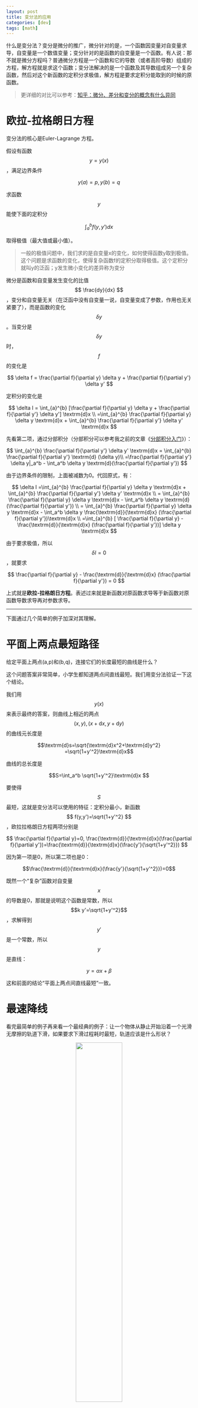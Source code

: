 ```yaml
---
layout: post
title: 变分法的应用
categories: [dev]
tags: [math]
---
```


什么是变分法？变分是微分的推广，微分针对的是，一个函数因变量对自变量求导，自变量是一个数值变量；变分针对的是函数的自变量是一个函数。有人说：那不就是微分方程吗？普通微分方程是一个函数和它的导数（或者高阶导数）组成的方程，解方程就是求这个函数；变分法解决的是一个函数及其导数组成另一个复杂函数，然后对这个新函数的定积分求极值，解方程是要求定积分能取到的时候的原函数。

> 更详细的对比可以参考：[知乎：微分、差分和变分的概念有什么异同](https://www.zhihu.com/question/30416914/answer/77472961)

# 欧拉-拉格朗日方程
变分法的核心是Euler-Lagrange 方程。

假设有函数
$$
y = y(x)
$$
，满足边界条件

$$
y(a)=p, y(b)=q
$$

求函数
$$y$$
能使下面的定积分

$$
\int_{a}^{b}f(y,y')dx
$$

取得极值（最大值或最小值）。

> 一般的极值问题中，我们求的是自变量x的变化，如何使得函数y取到极值。这个问题是求函数的变化，使得复杂函数f的定积分取得极值。这个定积分就叫y的泛函；y发生微小变化的差异称为变分

微分是函数和自变量发生变化的比值
$$
\frac{dy}{dx}
$$
，变分和自变量无关（在泛函中没有自变量一说，自变量变成了参数，作用也无关紧要了），而是函数的变化
$$
\delta y
$$
。当变分是
$$
\delta y
$$
时，
$$f$$
的变化是

$$
\delta f = \frac{\partial f}{\partial y} \delta y + \frac{\partial f}{\partial y'} \delta y'
$$

定积分的变化是

$$
\delta I = \int_{a}^{b} [\frac{\partial f}{\partial y} \delta y + \frac{\partial f}{\partial y'} \delta y'] \textrm{d}x \\
=\int_{a}^{b} \frac{\partial f}{\partial y} \delta y \textrm{d}x + \int_{a}^{b} \frac{\partial f}{\partial y'} \delta y' \textrm{d}x
$$

先看第二项，通过分部积分（分部积分可以参考我之前的文章《[分部积分入门](https://www.jianshu.com/p/225bbbc35621)》）：

$$
\int_{a}^{b} \frac{\partial f}{\partial y'} \delta y' \textrm{d}x = \int_{a}^{b} \frac{\partial f}{\partial y'} \textrm{d} (\delta y)\\
=\frac{\partial f}{\partial y'} \delta y|_a^b - \int_a^b  \delta y \textrm{d}(\frac{\partial f}{\partial y'})
$$

由于边界条件的限制，上面被减数为0。代回原式，有：

$$
\delta I 
=\int_{a}^{b} \frac{\partial f}{\partial y} \delta y \textrm{d}x + \int_{a}^{b} \frac{\partial f}{\partial y'} \delta y' \textrm{d}x \\
= \int_{a}^{b} \frac{\partial f}{\partial y} \delta y \textrm{d}x - \int_a^b  \delta y \textrm{d}(\frac{\partial f}{\partial y'}) \\
= \int_{a}^{b} \frac{\partial f}{\partial y} \delta y \textrm{d}x - \int_a^b  \delta y \frac{\textrm{d}}{\textrm{d}x} (\frac{\partial f}{\partial y'})\textrm{d}x \\
=\int_{a}^{b} [ \frac{\partial f}{\partial y} - \frac{\textrm{d}}{\textrm{d}x} (\frac{\partial f}{\partial y'})] \delta y \textrm{d}x
$$

由于要求极值，所以
$$
\delta I =0
$$
，就要求

$$
\frac{\partial f}{\partial y} - \frac{\textrm{d}}{\textrm{d}x} (\frac{\partial f}{\partial y'}) = 0
$$

上式就是**欧拉-拉格朗日方程**。表述过来就是新函数对原函数求导等于新函数对原函数导数求导再对参数求导。

---

下面通过几个简单的例子加深对其理解。

# 平面上两点最短路径

给定平面上两点(a,p)和(b,q)，连接它们的长度最短的曲线是什么？

这个问题答案非常简单，小学生都知道两点间直线最短。我们用变分法验证一下这个结论。

我们用
$$y(x)
$$
来表示最终的答案，则曲线上相近的两点
$$
(x,y),(x+\textrm{d}x, y+\textrm{d}y)
$$
的曲线元长度是

$$\textrm{d}s=\sqrt{\textrm{d}x^2+\textrm{d}y^2}
=\sqrt{1+y'^2}\textrm{d}x$$

曲线的总长度是

$$S=\int_a^b \sqrt{1+y'^2}\textrm{d}x $$

要使得
$$S$$
最短，这就是变分法可以使用的特征：定积分最小，新函数
$$
f(y,y')=\sqrt{1+y'^2}
$$
，欧拉拉格朗日方程两项分别是

$$
\frac{\partial f}{\partial y}=0, \frac{\textrm{d}}{\textrm{d}x}(\frac{\partial f}{\partial y'})=\frac{\textrm{d}}{\textrm{d}x}(\frac{y'}{\sqrt{1+y'^2}})
$$

因为第一项是0，所以第二项也是0：

$$\frac{\textrm{d}}{\textrm{d}x}(\frac{y'}{\sqrt{1+y'^2}})=0$$

既然一个“复杂”函数对自变量
$$x$$
的导数是0，那就是说明这个函数是常数，所以
$$k y'=\sqrt{1+y'^2}$$
，求解得到
$$y'$$
是一个常数，所以
$$y$$
是直线：

$$y=\alpha x + \beta$$

这和前面的结论“平面上两点间直线最短”一致。

# 最速降线

看完最简单的例子再来看一个最经典的例子：让一个物体从静止开始沿着一个光滑无摩擦的轨道下滑，如果要求下滑过程耗时最短，轨道应该是什么形状？

<div align="center">
<img width="50%" src="/images/post/falling.gif">
</div>

这就是著名的最速降线问题。当然这个问题不难（对于数学家而言），伯努利家族中两个数学家、牛顿、莱布尼茨、洛必达等都给出了答案。而这个问题就可以使用变分法解决。

> 一个问题是否使用变分法，一看到问题是没法直接判断的，需要通过建模、验算等过程发现它符合是对二阶微分方程定积分求极值才能确定。所以能用变分法解决的问题通常也有其他多种解法

方便起见，我们建立
$$y$$
轴向下的坐标系，轨道起点和终点是
$$(0,0),(a,b)$$

<div align="center">
<img width="50%" src="/images/post/cood.png">
</div>

受重力作用，由于没有摩擦力，机械能守恒，当物体下滑到
$$(w,h)$$
时，它的速度大小是

$$
\frac{1}{2}mv^2=mgh \\
v=\sqrt{2gh}
$$

速度是单位时间走过的轨道长度

$$
v=\frac{\textrm{d}s}{\textrm{d}t}=\sqrt{1+y'^2}\frac{\textrm{d}x}{\textrm{d}t}
$$
这里的
$$\textrm{d}s$$
使用了上一个例子中的平面曲线元表示。因为
$$
v=\sqrt{2gy}=\sqrt{1+y'^2}\frac{\textrm{d}x}{\textrm{d}t}
$$
(这里用y代替了h)，所以

$$
\textrm{d}t=\sqrt{\frac{1+y'^2}{2gy}}\textrm{d}x
$$

两边积分：

$$
T=\frac{1}{\sqrt{2g}}\int_0^a \sqrt{\frac{1+y'^2}{y}}\textrm{d}x
$$

由于要求总时间最小，所以可以使用欧拉拉格朗日方程：

$$
\frac{\partial f}{\partial y}=-\frac{1}{2}\sqrt{\frac{1+y'^2}{y^3}}, \frac{\partial f}{\partial y'}=\frac{y'}{\sqrt{y(1+y'^2)}}
$$

代回欧拉拉格朗日方程：

$$
\frac{1}{2}\sqrt{\frac{1+y'^2}{y^3}}+\frac{\textrm{d}}{\textrm{d}x}(\frac{y'}{\sqrt{y(1+y'^2)}})=0 \\
\frac{1}{2}\sqrt{\frac{1+y'^2}{y^3}}+\frac{y''}{\sqrt{y(1+y'^2)}}-\frac{1}2\frac{y'^2}{\sqrt{y^3(1+y'^2)}}-\frac{y'^2y''}{\sqrt{y(1+y'^2)^3}}=0
$$

因为右边是0，所以所有分母都可以去掉，化简得：

$$
\frac{1}{2}(1+y'^2)+yy''=0
$$

后面就是微分方程的求解了。

## 微分方程求解

$$
\frac{1}{2}(1+y'^2)+yy''=0\\
\overset{两边乘2y'}{\rightarrow}
y'(1+y'^2)+2yy'y''=0\\
\overset{全微分}{\rightarrow}
[y(1+y'^2)]'=0\\
\overset{常数等价}{\rightarrow}
y(1+y'^2)=k\\
y'^2=\frac{k}{y}-1\\
y'=\frac{\textrm{d}y}{\textrm{d}x}=\sqrt{\frac{k-y}{y}}\\
\frac{\textrm{d}x}{\textrm{d}y}=\sqrt{\frac{y}{k-y}}\\
\overset{两边积分}{\rightarrow}
x(y)=\int \sqrt{\frac{y}{k-y}} \textrm{d}y\\
\overset{令y=k \sin ^2 \theta}{\rightarrow}
x(y)=\int \sqrt{\frac{k \sin ^2 \theta}{k-k \sin ^2 \theta}}\textrm{d}(k \sin ^2 \theta)\\
x(y)=\int 2k \sin ^2 \theta \textrm{d}\theta \overset{余弦二倍角公式}= k\int （1-\cos 2\theta） \textrm{d}\theta\\
x(y)=k\theta - \frac{1}{2} k \sin 2\theta + c\\
\overset{逆变换}{\rightarrow}
x(y)=k \sin ^{-1} \sqrt{\frac{y}{k}} - \sqrt{y(k-y} +c\\
 \overset{曲线经过原点得c=0}{\rightarrow}x(y)=k \sin ^{-1} \sqrt{\frac{y}{k}} - \sqrt{y(k-y)}
$$

当
$$(a,b)$$
是确定的点时可以解出
$$k$$
的值。

下图中红线是
$$x(y)$$
的图像

<div align="center">
<img width="50%" src="/images/post/track.png">
</div>

> 实际上，上面得到的函数表达式对应的是摆线。更多的资料可以自行百度

---
---
## 段子：半夜三更，厕所无灯；你上厕所，掉进茅坑；与蛆搏斗，与屎竞争；生的伟大，死得无声。为了纪念你，厕所安了灯！

